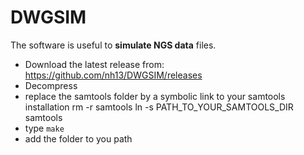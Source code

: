 DWGSIM
======

The software is useful to __simulate NGS data__ files.



- Download the latest release from: <https://github.com/nh13/DWGSIM/releases>
- Decompress
- replace the samtools folder by a symbolic link to your samtools installation
    rm -r samtools
    ln -s PATH_TO_YOUR_SAMTOOLS_DIR samtools
- type `make`
- add the folder to you path
